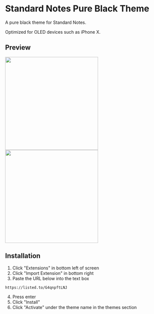 # Standard Notes Pure Black Theme
A pure black theme for Standard Notes.

Optimized for OLED devices such as iPhone X.

## Preview

<img src="https://raw.githubusercontent.com/christianhans/sn-pure-black-theme/master/preview1.png" width="300px" style="margin-right: 50px;"><img src="https://raw.githubusercontent.com/christianhans/sn-pure-black-theme/master/preview2.png" width="300px">


## Installation

 1. Click "Extensions" in bottom left of screen
 2. Click "Import Extension" in bottom right
 3. Paste the URL below into the text box

```
https://listed.to/G4qnpftLNJ
```

 4. Press enter
 5. Click "Install"
 6. Click "Activate" under the theme name in the themes section
